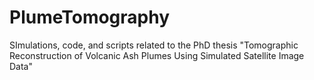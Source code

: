 # PlumeTomography
SImulations, code, and scripts related to the PhD thesis "Tomographic Reconstruction of Volcanic Ash Plumes Using Simulated Satellite Image Data"
